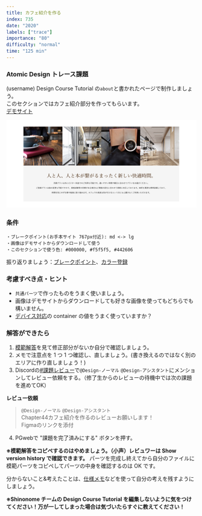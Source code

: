 ```yaml
---
title: カフェ紹介を作る
index: 735
date: "2020"
labels: ["trace"]
importance: "80"
difficulty: "normal"
time: "125 min"
---
```


### Atomic Design トレース課題

(username) Design Course Tutorial の`about`と書かれたページで制作しましょう。  
このセクションではカフェ紹介部分を作ってもらいます。  
[デモサイト](https://demo.tcd-theme.com/tcd063/)

![カフェ紹介](./img/about.png)

### 条件

```
・ブレークポイント(お手本サイト 767px付近): md <-> lg
・画像はデモサイトからダウンロードして使う
・このセクションで使う色: #000000, #f5f5f5, #442606
```

振り返りましょう：[ブレークポイント](https://design-basic.netlify.app/web/device/)、[カラー登録](https://design-basic.netlify.app/web/text-color/#:~:text=%E3%81%A6%E3%81%8F%E3%81%A0%E3%81%95%E3%81%84%E3%80%82-,%E3%82%AB%E3%83%A9%E3%83%BC%E3%81%AE%E5%91%BD%E5%90%8D,-%E3%82%AB%E3%83%A9%E3%83%BC%E3%81%AE%E5%91%BD%E5%90%8D)

### 考慮すべき点・ヒント

- `共通パーツ`で作ったものをうまく使いましょう。
- 画像はデモサイトからダウンロードしても好きな画像を使ってもどちらでも構いません。
- [デバイス対応](/web/device)の container の値をうまく使っていますか？

### 解答ができたら

1. [模範解答](https://www.figma.com/file/ah0c0rbDLSfuDoKFnuS7sl/%E3%83%87%E3%82%B6%E3%82%A4%E3%83%B3%E3%82%B3%E3%83%BC%E3%82%B9%E8%AA%B2%E9%A1%8C%E6%A8%A1%E7%AF%84%E5%9B%9E%E7%AD%94?node-id=19688%3A3291&t=H4fQB8mWD6GC8g6k-0)を見て修正部分がないか自分で確認しましょう。
2. メモで注意点を 1 つ 1 つ確認し、直しましょう。(書き換えるのではなく別のエリアに作り直しましょう！)
3. Discordの[#課題レビュー](https://discord.com/channels/598545479860748288/1263076994430799943)で`@Design-ノーマル` `@Design-アシスタント`にメンションしてレビュー依頼をする。（修了生からのレビューの待機中では次の課題を進めてOK）

**レビュー依頼**
> `@Design-ノーマル` `@Design-アシスタント`<br>Chapter44カフェ紹介を作るのレビューお願いします！<br>Figmaのリンクを添付

4. PGwebで "課題を完了済みにする" ボタンを押す。

**※模範解答をコピペするのはやめましょう。（小声）レビュワーは Show version history で確認できます。**
パーツを完成し終えてから自分のファイルに模範パーツをコピペしてパーツの中身を確認するのは OK です。

分からないこと&考えたことは、[仕様メモ](https://www.figma.com/file/ah0c0rbDLSfuDoKFnuS7sl/%E3%83%87%E3%82%B6%E3%82%A4%E3%83%B3%E3%82%B3%E3%83%BC%E3%82%B9%E8%AA%B2%E9%A1%8C%E6%A8%A1%E7%AF%84%E5%9B%9E%E7%AD%94?node-id=20224%3A5123&t=LvFG8CqZSR0wz1bo-4)などを使って自分の考えを残すようにしましょう。

**※Shinonome チームの Design Course Tutorial を編集しないように気をつけてください！万が一してしまった場合は気づいたらすぐに教えてください！**